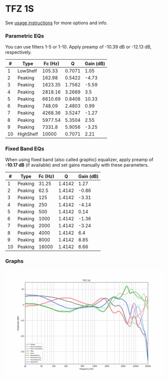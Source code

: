 # TFZ 1S
See [usage instructions](https://github.com/jaakkopasanen/AutoEq#usage) for more options and info.

### Parametric EQs
You can use filters 1-5 or 1-10. Apply preamp of -10.39 dB or -12.13 dB, respectively.

|   # | Type      |   Fc (Hz) |      Q |   Gain (dB) |
|-----|-----------|-----------|--------|-------------|
|   1 | LowShelf  |    105.33 | 0.7071 |        1.05 |
|   2 | Peaking   |    162.98 | 0.5422 |       -4.73 |
|   3 | Peaking   |   1623.35 | 1.7562 |       -5.59 |
|   4 | Peaking   |   2818.16 | 3.2669 |        3.5  |
|   5 | Peaking   |   6610.69 | 0.8408 |       10.33 |
|   6 | Peaking   |    748.09 | 2.4803 |        0.99 |
|   7 | Peaking   |   4268.36 | 3.5247 |       -1.27 |
|   8 | Peaking   |   5977.54 | 5.3504 |        2.55 |
|   9 | Peaking   |   7331.8  | 5.9056 |       -3.25 |
|  10 | HighShelf |  10000    | 0.7071 |        2.21 |

### Fixed Band EQs
When using fixed band (also called graphic) equalizer, apply preamp of **-10.17 dB** (if available) and set gains manually with these parameters.

|   # | Type    |   Fc (Hz) |      Q |   Gain (dB) |
|-----|---------|-----------|--------|-------------|
|   1 | Peaking |     31.25 | 1.4142 |        1.27 |
|   2 | Peaking |     62.5  | 1.4142 |       -0.86 |
|   3 | Peaking |    125    | 1.4142 |       -3.31 |
|   4 | Peaking |    250    | 1.4142 |       -4.14 |
|   5 | Peaking |    500    | 1.4142 |        0.14 |
|   6 | Peaking |   1000    | 1.4142 |       -1.36 |
|   7 | Peaking |   2000    | 1.4142 |       -3.24 |
|   8 | Peaking |   4000    | 1.4142 |        6.4  |
|   9 | Peaking |   8000    | 1.4142 |        8.85 |
|  10 | Peaking |  16000    | 1.4142 |        6.66 |

### Graphs
![](./TFZ%201S.png)
